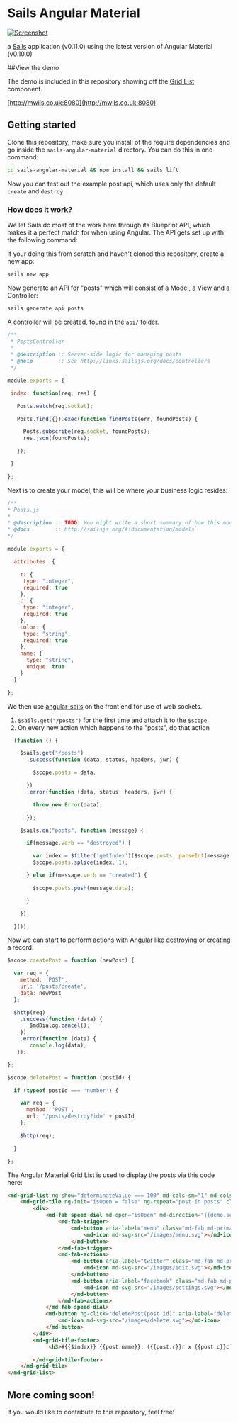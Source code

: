 # Sails Angular Material

[![Screenshot](https://raw.githubusercontent.com/mwils-bp/sails-angular-material/master/sails-angular-material.jpg)](http://mwils.co.uk:8080)

a [Sails](http://sailsjs.org) application (v0.11.0) using the latest version of Angular Material (v0.10.0)

##View the demo

The demo is included in this repository showing off the [Grid List](https://material.angularjs.org/latest/#/demo/material.components.gridList) component.

[http://mwils.co.uk:8080](http://mwils.co.uk:8080)

## Getting started

Clone this repository, make sure you install of the require dependencies and go inside the ```sails-angular-material``` directory. You can do this in one command:
```bash
cd sails-angular-material && npm install && sails lift
```

Now you can test out the example post api, which uses only the default ```create``` and ```destroy```.

### How does it work?

We let Sails do most of the work here through its Blueprint API, which makes it a perfect match for when using Angular. The API gets set up with the following command:

If your doing this from scratch and haven't cloned this repository, create a new app:
```bash
sails new app
```

Now generate an API for "posts" which will consist of a Model, a View and a Controller: 
```bash
sails generate api posts
```

A controller will be created, found in the ```api/``` folder. 

```javascript
/**
 * PostsController
 *
 * @description :: Server-side logic for managing posts
 * @help        :: See http://links.sailsjs.org/docs/controllers
 */

module.exports = {

 index: function(req, res) {

   Posts.watch(req.socket);

   Posts.find({}).exec(function findPosts(err, foundPosts) {

     Posts.subscribe(req.socket, foundPosts);
     res.json(foundPosts);

   });

 }

};
```

Next is to create your model, this will be where your business logic resides:

```javascript
/**
* Posts.js
*
* @description :: TODO: You might write a short summary of how this model works and what it represents here.
* @docs        :: http://sailsjs.org/#!documentation/models
*/

module.exports = {

  attributes: {

    r: {
     type: "integer",
     required: true
    },
    c: {
     type: "integer",
     required: true
    },
    color: {
     type: "string",
     required: true
    },
    name: {
      type: "string",
      unique: true
    }
  }

};
```

We then use [angular-sails](https://github.com/janpantel/angular-sails) on the front end for use of web sockets.

1. ```$sails.get("/posts")``` for the first time and attach it to the ```$scope```.
2. On every new action which happens to the "posts", do that action


```javascript
  (function () {

    $sails.get("/posts")
      .success(function (data, status, headers, jwr) {

        $scope.posts = data;

      })
      .error(function (data, status, headers, jwr) {

        throw new Error(data);

      });

    $sails.on("posts", function (message) {

      if(message.verb == "destroyed") {

        var index = $filter('getIndex')($scope.posts, parseInt(message.id));
        $scope.posts.splice(index, 1);

      } else if(message.verb == "created") {

        $scope.posts.push(message.data);

      }

    });

  }());
```

Now we can start to perform actions with Angular like destroying or creating a record:
```javascript
$scope.createPost = function (newPost) {

  var req = {
    method: 'POST',
    url: '/posts/create',
    data: newPost
  };

  $http(req)
    .success(function (data) {
       $mdDialog.cancel();
    })
    .error(function (data) {
       console.log(data);
   });

};

$scope.deletePost = function (postId) {

  if (typeof postId === 'number') {

    var req = {
      method: 'POST',
      url: '/posts/destroy?id=' + postId
    };

    $http(req);

  }

};
```

The Angular Material Grid List is used to display the posts via this code here:

```html
<md-grid-list ng-show="determinateValue === 100" md-cols-sm="1" md-cols-md="2" md-cols-gt-md="6" md-row-height-gt-md="1:1" md-row-height="2:2" md-gutter="12px" md-gutter-gt-sm="8px">
    <md-grid-tile ng-init="isOpen = false" ng-repeat="post in posts" class="{{post.color}}" md-rowspan="{{post.r}}" md-colspan="{{post.c}}" md-colspan-sm="1">
        <div>
            <md-fab-speed-dial md-open="isOpen" md-direction="{{demo.selectedDirection}}" ng-class="demo.selectedMode">
                <md-fab-trigger>
                    <md-button aria-label="menu" class="md-fab md-primary">
                        <md-icon md-svg-src="/images/menu.svg"></md-icon>
                    </md-button>
                </md-fab-trigger>
                <md-fab-actions>
                    <md-button aria-label="twitter" class="md-fab md-primary md-hue-1 md-mini">
                        <md-icon md-svg-src="/images/edit.svg"></md-icon>
                    </md-button>
                    <md-button aria-label="facebook" class="md-fab md-primary md-hue-1 md-mini">
                        <md-icon md-svg-src="/images/settings.svg"></md-icon>
                    </md-button>
                </md-fab-actions>
            </md-fab-speed-dial>
            <md-button ng-click="deletePost(post.id)" aria-label="delete" class="md-mini deletePost">
                <md-icon md-svg-src="/images/delete.svg"></md-icon>
            </md-button>
        </div>
        <md-grid-tile-footer>
             <h3>#{{$index}} {{post.name}}: ({{post.r}}r x {{post.c}}c)</h3>

        </md-grid-tile-footer>
    </md-grid-tile>
</md-grid-list>
```

## More coming soon!

If you would like to contribute to this repository, feel free!
